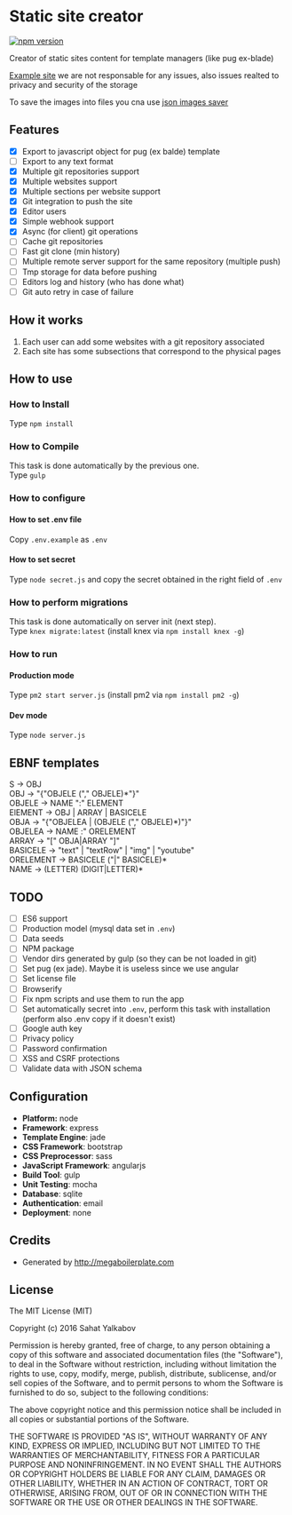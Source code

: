 # Static site creator


[![npm version](https://badge.fury.io/js/static-site-creator.svg)](https://badge.fury.io/js/static-site-creator)

Creator of static sites content for template managers (like pug ex-blade)

[Example site](http://static-site.thecsea.it/) we are not responsable for any issues, also issues realted to privacy and security of the storage

To save the images into files you cna use [json images saver](https://github.com/thecsea/json-images-saver)

## Features
- [x] Export to javascript object for pug (ex balde) template
- [ ] Export to any text format
- [x] Multiple git repositories support
- [x] Multiple websites support
- [x] Multiple sections per website support
- [x] Git integration to push the site
- [x] Editor users
- [x] Simple webhook support 
- [x] Async (for client) git operations 
- [ ] Cache git repositories
- [ ] Fast git clone (min history)
- [ ] Multiple remote server support for the same repository (multiple push)
- [ ] Tmp storage for data before pushing
- [ ] Editors log and history (who has done what)
- [ ] Git auto retry in case of failure 

## How it works
1. Each user can add some websites with a git repository associated 
1. Each site has some subsections that correspond to the physical pages

## How to use

### How to Install
Type `npm install`

### How to Compile
This task is done automatically by the previous one.  
Type `gulp`

### How to configure
#### How to set .env file
Copy `.env.example` as `.env`  

#### How to set secret
Type `node secret.js` and copy the secret obtained in the right field of `.env`

### How to perform migrations
This task is done automatically on server init (next step).  
Type `knex migrate:latest` (install knex via `npm install knex -g`)

### How to run
#### Production mode
Type `pm2 start server.js` (install pm2 via `npm install pm2 -g`)

#### Dev mode
Type `node server.js`

## EBNF templates
S -> OBJ  
OBJ -> "{"OBJELE ("," OBJELE)\*"}"  
OBJELE -> NAME ":" ELEMENT  
ElEMENT -> OBJ | ARRAY | BASICELE    
OBJA -> "{"OBJELEA | (OBJELE ("," OBJELE)\*)"}"  
OBJELEA -> NAME :" ORELEMENT  
ARRAY -> "[" OBJA|ARRAY "]"  
BASICELE -> "text" | "textRow" | "img" | "youtube"  
ORELEMENT -> BASICELE ("|" BASICELE)*  
NAME -> (LETTER) (DIGIT|LETTER)\*  

## TODO
- [ ] ES6 support
- [ ] Production model (mysql data set in `.env`)
- [ ] Data seeds
- [ ] NPM package
- [ ] Vendor dirs generated by gulp (so they can be not loaded in git)
- [ ] Set pug (ex jade). Maybe it is useless since we use angular
- [ ] Set license file
- [ ] Browserify
- [ ] Fix npm scripts and use them to run the app
- [ ] Set automatically secret into `.env`, perform this task with installation (perform also .env copy if it doesn't exist)
- [ ] Google auth key
- [ ] Privacy policy
- [ ] Password confirmation
- [ ] XSS and CSRF protections
- [ ] Validate data with JSON schema

## Configuration
- **Platform:** node
- **Framework**: express
- **Template Engine**: jade
- **CSS Framework**: bootstrap
- **CSS Preprocessor**: sass
- **JavaScript Framework**: angularjs
- **Build Tool**: gulp
- **Unit Testing**: mocha
- **Database**: sqlite
- **Authentication**: email
- **Deployment**: none

## Credits
* Generated by http://megaboilerplate.com

## License
The MIT License (MIT)

Copyright (c) 2016 Sahat Yalkabov

Permission is hereby granted, free of charge, to any person obtaining a copy of this software and associated documentation files (the "Software"), to deal in the Software without restriction, including without limitation the rights to use, copy, modify, merge, publish, distribute, sublicense, and/or sell copies of the Software, and to permit persons to whom the Software is furnished to do so, subject to the following conditions:

The above copyright notice and this permission notice shall be included in all copies or substantial portions of the Software.

THE SOFTWARE IS PROVIDED "AS IS", WITHOUT WARRANTY OF ANY KIND, EXPRESS OR IMPLIED, INCLUDING BUT NOT LIMITED TO THE WARRANTIES OF MERCHANTABILITY, FITNESS FOR A PARTICULAR PURPOSE AND NONINFRINGEMENT. IN NO EVENT SHALL THE AUTHORS OR COPYRIGHT HOLDERS BE LIABLE FOR ANY CLAIM, DAMAGES OR OTHER LIABILITY, WHETHER IN AN ACTION OF CONTRACT, TORT OR OTHERWISE, ARISING FROM, OUT OF OR IN CONNECTION WITH THE SOFTWARE OR THE USE OR OTHER DEALINGS IN THE SOFTWARE.
